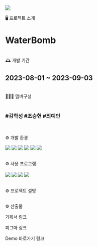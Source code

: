 <img src="https://capsule-render.vercel.app/api?type=waving&color=auto&height=300&section=header&text=capsule%20render&fontSize=90" />

🖥️ 프로젝트 소개

<h1>WaterBomb</h1>

<br>
🕰️ 개발 기간
<h2>2023-08-01 ~ 2023-09-03</h2>

<br>
🧑‍🤝‍🧑 멤버구성
<br><br>
<h3><b>#김학성</b> <b>#조승현</b> <b>#최예인</b></h3>

<br>

⚙️ 개발 환경

<img src="https://img.shields.io/badge/HTML-E34F26?style=for-the-badge&logo=HTML&logoColor=white"> <img src="https://img.shields.io/badge/CSS-1572B6?style=for-the-badge&logo=CSS&logoColor=white"> <img src="https://img.shields.io/badge/JavaScript-F7DF1E?style=for-the-badge&logo=javascipt&logoColor=white"> <img src="https://img.shields.io/badge/Jquery-0769AD?style=for-the-badge&logo=Jquery&logoColor=white"> <img src="https://img.shields.io/badge/github-181717?style=for-the-badge&logo=github&logoColor=white"> <img src="https://img.shields.io/badge/git-F05032?style=for-the-badge&logo=git&logoColor=white">

##
⚙️ 사용 프로그램 <br><br>
<img src="https://img.shields.io/badge/figma-F24E1E?style=for-the-badge&logo=figma&logoColor=white"> <img src="https://img.shields.io/badge/slack-4A154B?style=for-the-badge&logo=slack&logoColor=white"> <img src="https://img.shields.io/badge/adobephotoshop-31A8FF?style=for-the-badge&logo=adobephotoshop&logoColor=white"> <img src="https://img.shields.io/badge/adobeillustrator-FF9A00?style=for-the-badge&logo=adobeillustrator&logoColor=white">

##
⚙️ 프로젝트 설명
##
⚙️ 산출물

기획서 링크<br> 

피그마 링크<br>

Demo 바로가기 링크
